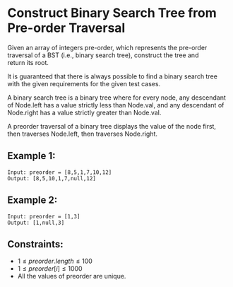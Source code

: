 # Construct Binary Search Tree from Pre-order Traversal

Given an array of integers pre-order, which represents the pre-order  
traversal of a BST (i.e., binary search tree), construct the tree and  
return its root.

It is guaranteed that there is always possible to find a binary search tree  
with the given requirements for the given test cases.

A binary search tree is a binary tree where for every node, any descendant  
of Node.left has a value strictly less than Node.val, and any descendant of  
Node.right has a value strictly greater than Node.val.

A preorder traversal of a binary tree displays the value of the node first,  
then traverses Node.left, then traverses Node.right.

 

## Example 1:

    Input: preorder = [8,5,1,7,10,12]
    Output: [8,5,10,1,7,null,12]

## Example 2:

    Input: preorder = [1,3]
    Output: [1,null,3]

 

## Constraints:

* $1 \le preorder.length \le 100$
* $1 \le preorder[i] \le 1000$
* All the values of preorder are unique.

